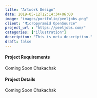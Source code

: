 ```yaml
---
title: "Artwork Design"
date: 2019-05-12T12:14:34+06:00
image: "images/portfolio/peeljobs.png"
client: "Micropyramid OpenSource"
project_url : "https://peeljobs.com/"
categories: ["illustration"]
description: "This is meta description."
draft: false
---
```


#### Project Requirements

Coming Soon Chakachak

#### Project Details

Coming Soon Chakachak